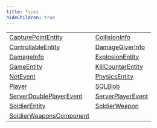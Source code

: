 ```yaml
---
title: Types
hideChildren: true
---
```


|   |   |
| --- | --- |
| [CapturePointEntity](/vext/ref/server/type/capturepointentity) | [CollisionInfo](/vext/ref/server/type/collisioninfo) |
| [ControllableEntity](/vext/ref/server/type/controllableentity) | [DamageGiverInfo](/vext/ref/server/type/damagegiverinfo) |
| [DamageInfo](/vext/ref/server/type/damageinfo) | [ExplosionEntity](/vext/ref/server/type/explosionentity) |
| [GameEntity](/vext/ref/server/type/gameentity) | [KillCounterEntity](/vext/ref/server/type/killcounterentity) |
| [NetEvent](/vext/ref/server/type/netevent) | [PhysicsEntity](/vext/ref/server/type/physicsentity) |
| [Player](/vext/ref/server/type/player) | [SQLBlob](/vext/ref/server/type/sqlblob) |
| [ServerDoublePlayerEvent](/vext/ref/server/type/serverdoubleplayerevent) | [ServerPlayerEvent](/vext/ref/server/type/serverplayerevent) |
| [SoldierEntity](/vext/ref/server/type/soldierentity) | [SoldierWeapon](/vext/ref/server/type/soldierweapon) |
| [SoldierWeaponsComponent](/vext/ref/server/type/soldierweaponscomponent) | |

